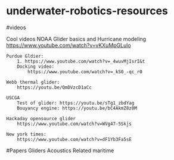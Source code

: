 # underwater-robotics-resources

#videos

Cool videos
	NOAA Glider basics and Hurricane modeling 
		https://www.youtube.com/watch?v=vKXuMpGLulo

	Purdue Gldier: 
		1. https://www.youtube.com/watch?v=_4wuvMjIsrI&t
		Docking video:
			https://www.youtube.com/watch?v=_kS0_-qc_r0

	Webb thermal glider:
		https://youtu.be/QmDVzcD1aCc

	USCGA
		Test of glider: https://youtu.be/sTg1_zbdYag
		Bouyancy engine: https://youtu.be/bC4AkmZ8z0M

	Hackaday opensource glider
		https://www.youtube.com/watch?v=WVg47-5Skjs

	New york times:
		https://www.youtube.com/watch?v=dF1Yb3Fa5sE


#Papers
	Gliders
	Acoustics
	Related maritime
